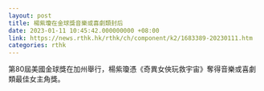 ```yaml
---
layout: post
title: 楊紫瓊在金球獎音樂或喜劇類封后
date: 2023-01-11 10:45:42.000000000 +08:00
link: https://news.rthk.hk/rthk/ch/component/k2/1683389-20230111.htm
categories: rthk
---
```


第80屆美國金球獎在加州舉行，楊紫瓊憑《奇異女俠玩救宇宙》奪得音樂或喜劇類最佳女主角獎。
